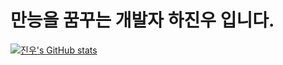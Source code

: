 # 만능을 꿈꾸는 개발자 하진우 입니다.

[![진우's GitHub stats](https://github-readme-stats.vercel.app/api?username=recorror&theme=THEME_dark)](https://github.com/anuraghazra/github-readme-stats)
